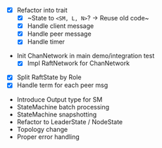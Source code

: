 * [x] Refactor into trait
    - [x] ~State to `<SM, L, N>`? -> Reuse old code~
    - [x] Handle client message
    - [x] Handle peer message
    - [x] Handle timer
* Init ChanNetwork in main demo/integration test
    - [x] Impl RaftNetwork for ChanNetwork
* [x] Split RaftState by Role
* [x] Handle term for each peer msg
* Introduce Output type for SM
* StateMachine batch processing
* StateMachine snapshotting
* Refactor to LeaderState / NodeState
* Topology change
* Proper error handling
